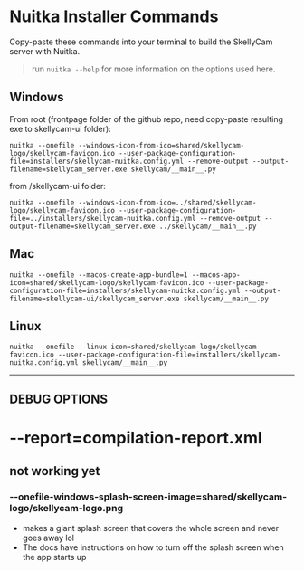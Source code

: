 # Nuitka Installer Commands

Copy-paste these commands into your terminal to build the SkellyCam server with Nuitka.

> run `nuitka --help` for more information on the options used here.

## Windows
From root (frontpage folder of the github repo, need copy-paste resulting exe to skellycam-ui folder):
```
nuitka --onefile --windows-icon-from-ico=shared/skellycam-logo/skellycam-favicon.ico --user-package-configuration-file=installers/skellycam-nuitka.config.yml --remove-output --output-filename=skellycam_server.exe skellycam/__main__.py
```

from /skellycam-ui folder:
```
nuitka --onefile --windows-icon-from-ico=../shared/skellycam-logo/skellycam-favicon.ico --user-package-configuration-file=../installers/skellycam-nuitka.config.yml --remove-output --output-filename=skellycam_server.exe ../skellycam/__main__.py
```

## Mac
```
nuitka --onefile --macos-create-app-bundle=1 --macos-app-icon=shared/skellycam-logo/skellycam-favicon.ico --user-package-configuration-file=installers/skellycam-nuitka.config.yml --output-filename=skellycam-ui/skellycam_server.exe skellycam/__main__.py
```
## Linux
```
nuitka --onefile --linux-icon=shared/skellycam-logo/skellycam-favicon.ico --user-package-configuration-file=installers/skellycam-nuitka.config.yml skellycam/__main__.py
```
___

## DEBUG OPTIONS

# --report=compilation-report.xml

## not working yet

### --onefile-windows-splash-screen-image=shared/skellycam-logo/skellycam-logo.png

- makes a giant splash screen that covers the whole screen and never goes away lol
- The docs have instructions on how to turn off the splash screen when the app starts up 
